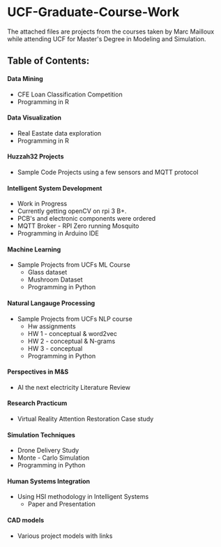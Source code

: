 # UCF-Graduate-Course-Work

The attached files are projects from the courses taken by Marc Mailloux while attending UCF for Master's Degree in Modeling and Simulation. 

## Table of Contents:

#### Data Mining 
- CFE Loan Classification Competition
- Programming in R

#### Data Visualization
- Real Eastate data exploration
- Programming in R

#### Huzzah32 Projects 
- Sample Code Projects using a few sensors and MQTT protocol

#### Intelligent System Development 
- Work in Progress
- Currently getting openCV on rpi 3 B+.
- PCB's and electronic components were ordered
- MQTT Broker - RPI Zero running Mosquito
- Programming in Arduino IDE

#### Machine Learning
- Sample Projects from UCFs ML Course
  - Glass dataset
  - Mushroom Dataset
  -  Programming in Python

#### Natural Langauge Processing
- Sample Projects from UCFs NLP course
   - Hw assignments 
   - HW 1 - conceptual & word2vec
   - HW 2 - conceptual & N-grams
   - HW 3 - conceptual
    - Programming in Python

#### Perspectives in M&S
- AI the next electricity Literature Review

#### Research Practicum
- Virtual Reality Attention Restoration Case study


#### Simulation Techniques
- Drone Delivery Study
 - Monte - Carlo Simulation
 - Programming in Python

#### Human Systems Integration
- Using HSI methodology in Intelligent Systems
	- Paper and Presentation

#### CAD models
- Various project models with links



